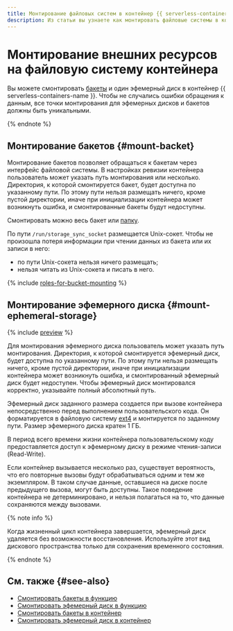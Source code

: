 ```yaml
---
title: Монтирование файловых систем в контейнер {{ serverless-containers-full-name }}
description: Из статьи вы узнаете как монтировать файловые системы в контейнер {{ serverless-containers-name }}.
---
```


# Монтирование внешних ресурсов на файловую систему контейнера

Вы можете смонтировать [бакеты](../../storage/concepts/bucket.md) и один эфемерный диск в контейнер {{ serverless-containers-name }}. Чтобы не случались ошибки обращения к данным, все точки монтирования для эфемерных дисков и бакетов должны быть уникальными.

{% endnote %}

## Монтирование бакетов {#mount-backet}

Монтирование бакетов позволяет обращаться к бакетам через интерфейс файловой системы. В настройках ревизии контейнера пользователь может указать путь монтирования или несколько. Директория, к которой смонтируется бакет, будет доступна по указанному пути. По этому пути нельзя размещать ничего, кроме пустой директории, иначе при инициализации контейнера может возникнуть ошибка, и смонтированные бакеты будут недоступны.

Смонтировать можно весь бакет или [папку](../../storage/concepts/object.md#folder).

По пути `/run/storage_sync_socket` размещается Unix-сокет. Чтобы не произошла потеря информации при чтении данных из бакета или их записи в него:
* по пути Unix-сокета нельзя ничего размещать;
* нельзя читать из Unix-сокета и писать в него.


{% include [roles-for-bucket-mounting](../../_includes/functions/roles-for-bucket-mounting.md) %}

## Монтирование эфемерного диска {#mount-ephemeral-storage}

{% include [preview](../../_includes/note-preview.md) %}

Для монтирования эфемерного диска пользователь может указать путь монтирования. Директория, к которой смонтируется эфемерный диск, будет доступна по указанному пути. По этому пути нельзя размещать ничего, кроме пустой директории, иначе при инициализации контейнера может возникнуть ошибка, и смонтированный эфемерный диск будет недоступен. Чтобы эфемерный диск монтировался корректно, указывайте полный абсолютный путь.

Эфемерный диск заданного размера создается при вызове контейнера непосредственно перед выполнением пользовательского кода. Он форматируется в файловую систему [ext4](https://ru.wikipedia.org/wiki/Ext4) и монтируется по заданному пути. Размер эфемерного диска кратен 1 ГБ.

В период всего времени жизни контейнера пользовательскому коду предоставляется доступ к эфемерному диску в режиме чтения-записи (Read-Write).

Если контейнер вызывается несколько раз, существует вероятность, что его повторные вызовы будут обрабатываться одним и тем же экземпляром. В таком случае данные, оставшиеся на диске после предыдущего вызова, могут быть доступны. Такое поведение контейнера не детерминировано, и нельзя полагаться на то, что данные сохраняются между вызовами.

{% note info %}

Когда жизненный цикл контейнера завершается, эфемерный диск удаляется без возможности восстановления. Используйте этот вид дискового пространства только для сохранения временного состояния.

{% endnote %}


## См. также {#see-also}

* [Cмонтировать бакеты в функцию](../../functions/operations/function/mount-bucket.md)
* [Cмонтировать эфемерный диск в функцию](../../functions/operations/function/mount-ephemeral-disk.md)
* [Смонтировать бакеты в контейнер](../../serverless-containers/operations/mount-bucket.md)
* [Смонтировать эфемерный диск в контейнер](../../serverless-containers/operations/mount-ephemeral-disk.md)
